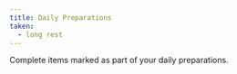 ```yaml
---
title: Daily Preparations
taken:
  - long rest
---
```


Complete items marked as part of your daily preparations.
